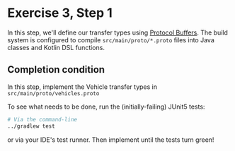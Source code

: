 # Exercise 3, Step 1

In this step, we'll define our transfer types using
[Protocol Buffers](https://protobuf.dev/programming-guides/proto3/).
The build system is configured to compile `src/main/proto/*.proto`
files into Java classes and Kotlin DSL functions.

## Completion condition

In this step, implement the Vehicle transfer types in `src/main/proto/vehicles.proto`

To see what needs to be done, run the (initially-failing) JUnit5 tests:

``` bash
# Via the command-line
../gradlew test
```

or via your IDE's test runner. Then implement until the tests turn green!
